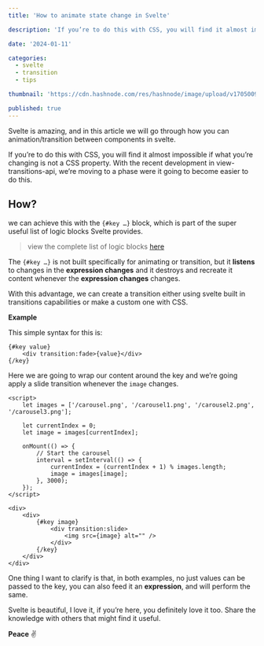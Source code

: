 ```yaml
---
title: 'How to animate state change in Svelte'

description: 'If you’re to do this with CSS, you will find it almost impossible if what you’re changing is not a CSS property. With the recent development in view-transitions-api, we’re moving to a phase were it going to become easier to do this.'

date: '2024-01-11'

categories:
  - svelte
  - transition
  - tips

thumbnail: 'https://cdn.hashnode.com/res/hashnode/image/upload/v1705009291855/6247f945-a075-4916-8af7-9ae1ca31f235.png'

published: true
---
```


Svelte is amazing, and in this article we will go through how you can animation/transition between components in svelte.

If you’re to do this with CSS, you will find it almost impossible if what you’re changing is not a CSS property. With the recent development in view-transitions-api, we’re moving to a phase were it going to become easier to do this.

## How?

we can achieve this with the `{#key …}` block, which is part of the super useful list of logic blocks Svelte provides.

> view the complete list of logic blocks [here](https://svelte.dev/docs/logic-blocks)

The `{#key …}` is not built specifically for animating or transition, but it **listens** to changes in the **expression changes** and it destroys and recreate it content whenever the **expression changes** changes.

With this advantage, we can create a transition either using svelte built in transitions capabilities or make a custom one with CSS.

**Example**

This simple syntax for this is:

```svelte
{#key value}
	<div transition:fade>{value}</div>
{/key}
```

Here we are going to wrap our content around the key and we’re going apply a slide transition whenever the `image` changes.

```svelte {18,19,22}
<script>
	let images = ['/carousel.png', '/carousel1.png', '/carousel2.png', '/carousel3.png'];

	let currentIndex = 0;
	let image = images[currentIndex];

	onMount(() => {
		// Start the carousel
		interval = setInterval(() => {
			currentIndex = (currentIndex + 1) % images.length;
			image = images[image];
		}, 3000);
	});
</script>

<div>
	<div>
		{#key image}
			<div transition:slide>
				<img src={image} alt="" />
			</div>
		{/key}
	</div>
</div>
```

One thing I want to clarify is that, in both examples, no just values can be passed to the key, you can also feed it an **expression**, and will perform the same.

Svelte is beautiful, I love it, if you’re here, you definitely love it too. Share the knowledge with others that might find it useful.

**Peace** ✌️
